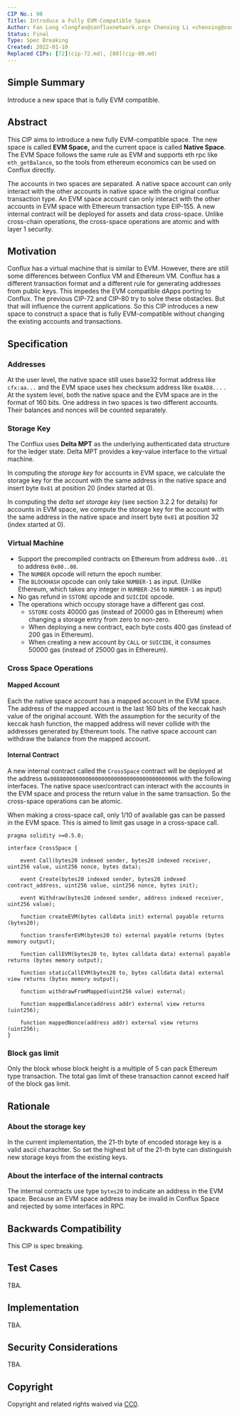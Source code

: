 ```yaml
---
CIP No.: 90
Title: Introduce a Fully EVM-Compatible Space
Author: Fan Long <longfan@confluxnetwork.org> Chenxing Li <chenxing@confluxnetwork.org>
Status: Final
Type: Spec Breaking
Created: 2022-01-10
Replaced CIPs: [72](cip-72.md), [80](cip-80.md)
---
```



## Simple Summary

Introduce a new space that is fully EVM compatible. 



## Abstract

This CIP aims to introduce a new fully EVM-compatible space. The new space is called **EVM Space,** and the current space is called **Native Space**. The EVM Space follows the same rule as EVM and supports eth rpc like `eth_getBalance`, so the tools from ethereum economics can be used on Conflux directly. 

The accounts in two spaces are separated. A native space account can only interact with the other accounts in native space with the original conflux transaction type. An EVM space account can only interact with the other accounts in EVM space with Ethereum transaction type EIP-155. A new internal contract will be deployed for assets and data cross-space. Unlike cross-chain operations, the cross-space operations are atomic and with layer 1 security. 



## Motivation

Conflux has a virtual machine that is similar to EVM. However, there are still some differences between Conflux VM and Ethereum VM. Conflux has a different transaction format and a different rule for generating addresses from public keys. This impedes the EVM compatible dApps porting to Conflux. The previous CIP-72 and CIP-80 try to solve these obstacles. But that will influence the current applications. So this CIP introduces a new space to construct a space that is fully EVM-compatible without changing the existing accounts and transactions.



## Specification

### Addresses

At the user level, the native space still uses base32 format address like `cfx:aa...` and the EVM space uses hex checksum address like `0xaAD8...` . At the system level, both the native space and the EVM space are in the format of 160 bits. One address in two spaces is two different accounts. Their balances and nonces will be counted separately. 

### Storage Key

The Conflux uses **Delta MPT** as the underlying authenticated data structure for the ledger state. Delta MPT provides a key-value interface to the virtual machine. 

In computing the *storage key* for accounts in EVM space, we calculate the storage key for the account with the same address in the native space and insert byte `0x81` at position 20 (index started at 0). 

In computing the *delta set storage key* (see section 3.2.2 for details) for accounts in EVM space, we compute the storage key for the account with the same address in the native space and insert byte `0x81` at position 32 (index started at 0). 

### Virtual Machine

- Support the precompiled contracts on Ethereum from address  `0x00..01` to address `0x00..08`.
- The `NUMBER` opcode will return the epoch number.
- The `BLOCKHASH` opcode can only take `NUMBER-1` as input. (Unlike Ethereum, which takes any integer in `NUMBER-256` to `NUMBER-1` as input)
- No gas refund in `SSTORE` opcode and `SUICIDE` opcode.
- The operations which occupy storage have a different gas cost.
    - `SSTORE` costs 40000 gas (instead of 20000 gas in Ethereum) when changing a storage entry from zero to non-zero. 
    - When deploying a new contract, each byte costs 400 gas (instead of 200 gas in Ethereum).
    - When creating a new account by `CALL` or `SUICIDE`, it consumes 50000 gas (instead of 25000 gas in Ethereum).


### Cross Space Operations

#### Mapped Account

Each the native space account has a mapped account in the EVM space. The address of the mapped account is the last 160 bits of the keccak hash value of the original account. With the assumption for the security of the keccak hash function, the mapped address will never collide with the addresses generated by Ethereum tools. The native space account can withdraw the balance from the mapped account. 

#### Internal Contract

A new internal contract called the `CrossSpace` contract will be deployed at the address `0x0888000000000000000000000000000000000006` with the following interfaces. The native space user/contract can interact with the accounts in the EVM space and process the return value in the same transaction. So the cross-space operations can be atomic. 

When making a cross-space call, only 1/10 of available gas can be passed in the EVM space. This is aimed to limit gas usage in a cross-space call. 

```solidity
pragma solidity >=0.5.0;

interface CrossSpace {

    event Call(bytes20 indexed sender, bytes20 indexed receiver, uint256 value, uint256 nonce, bytes data);

    event Create(bytes20 indexed sender, bytes20 indexed contract_address, uint256 value, uint256 nonce, bytes init);

    event Withdraw(bytes20 indexed sender, address indexed receiver, uint256 value);

    function createEVM(bytes calldata init) external payable returns (bytes20);

    function transferEVM(bytes20 to) external payable returns (bytes memory output);

    function callEVM(bytes20 to, bytes calldata data) external payable returns (bytes memory output);

    function staticCallEVM(bytes20 to, bytes calldata data) external view returns (bytes memory output);

    function withdrawFromMapped(uint256 value) external;

    function mappedBalance(address addr) external view returns (uint256);

    function mappedNonce(address addr) external view returns (uint256);
}
```

### Block gas limit

Only the block whose block height is a multiple of 5 can pack Ethereum type transaction. The total gas limit of these transaction cannot exceed half of the block gas limit.



## Rationale

<!--The rationale fleshes out the specification by describing what motivated the design and why particular design decisions were made. It should describe alternate designs that were considered and related work, e.g. how the feature is supported in other languages. The rationale may also provide evidence of consensus within the community, and should discuss important objections or concerns raised during discussion.-->

### About the storage key

In the current implementation, the 21-th byte of encoded storage key is a valid ascii charachter. So set the highest bit of the 21-th byte can distinguish new storage keys from the existing keys. 

### About the interface of the internal contracts

The internal contracts use type `bytes20` to indicate an address in the EVM space. Because an EVM space address may be invalid in Conflux Space and rejected by some interfaces in RPC.  

## Backwards Compatibility

<!--All CIPs that introduce backwards incompatibilities must include a section describing these incompatibilities and their severity. The CIP must explain how the author proposes to deal with these incompatibilities. CIP submissions without a sufficient backwards compatibility treatise may be rejected outright.-->

This CIP is spec breaking. 



## Test Cases

<!--Test cases for an implementation are mandatory for CIPs that are affecting consensus changes. Other CIPs can choose to include links to test cases if applicable.-->

TBA.



## Implementation

<!--The implementations must be completed before any CIP is given status "Final", but it need not be completed before the CIP is accepted. While there is merit to the approach of reaching consensus on the specification and rationale before writing code, the principle of "rough consensus and running code" is still useful when it comes to resolving many discussions of API details.-->

TBA.



## Security Considerations

<!--All CIPs must contain a section that discusses the security implications/considerations relevant to the proposed change. Include information that might be important for security discussions, surfaces risks and can be used throughout the life cycle of the proposal. E.g. include security-relevant design decisions, concerns, important discussions, implementation-specific guidance and pitfalls, an outline of threats and risks and how they are being addressed. CIP submissions missing the "Security Considerations" section will be rejected. a CIP cannot proceed to status "Final" without a Security Considerations discussion deemed sufficient by the reviewers.-->

TBA.



## Copyright

Copyright and related rights waived via [CC0](https://creativecommons.org/publicdomain/zero/1.0/).